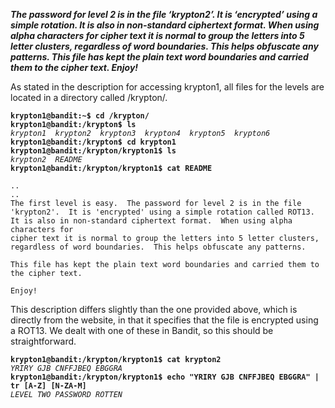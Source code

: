 ***The password for level 2 is in the file ‘krypton2’. It is ‘encrypted’ using a simple rotation. It is also in non-standard ciphertext format. When using alpha characters for cipher text it is normal to group the letters into 5 letter clusters, regardless of word boundaries. This helps obfuscate any patterns. This file has kept the plain text word boundaries and carried them to the cipher text. Enjoy!***

As stated in the description for accessing krypton1, all files for the levels are located in a directory called /krypton/.

**`krypton1@bandit:~$ cd /krypton/`**  
**`krypton1@bandit:/krypton$ ls`**  
*`krypton1  krypton2  krypton3  krypton4  krypton5  krypton6`*  
**`krypton1@bandit:/krypton$ cd krypton1`**  
**`krypton1@bandit:/krypton/krypton1$ ls`**  
*`krypton2  README`*  
**`krypton1@bandit:/krypton/krypton1$ cat README`**  
```
..
.. 
The first level is easy.  The password for level 2 is in the file
'krypton2'.  It is 'encrypted' using a simple rotation called ROT13.
It is also in non-standard ciphertext format.  When using alpha characters for
cipher text it is normal to group the letters into 5 letter clusters,
regardless of word boundaries.  This helps obfuscate any patterns.

This file has kept the plain text word boundaries and carried them to
the cipher text.

Enjoy!
```

This description differs slightly than the one provided above, which is directly from the website, in that it specifies that the file is encrypted using a ROT13. We dealt with one of these in Bandit, so this should be straightforward.

**`krypton1@bandit:/krypton/krypton1$ cat krypton2`**  
*`YRIRY GJB CNFFJBEQ EBGGRA`*  
**`krypton1@bandit:/krypton/krypton1$ echo "YRIRY GJB CNFFJBEQ EBGGRA" | tr [A-Z] [N-ZA-M]`**  
*`LEVEL TWO PASSWORD ROTTEN`*  
